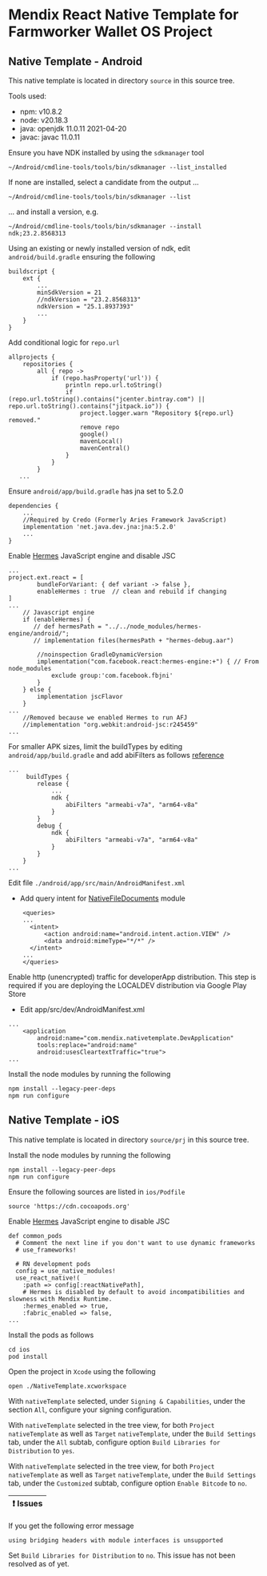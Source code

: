 # Mendix React Native Template for Farmworker Wallet OS Project

## Native Template - Android

This native template is located in directory `source` in this source tree.

Tools used:

* npm: v10.8.2
* node: v20.18.3
* java: openjdk 11.0.11 2021-04-20
* javac: javac 11.0.11

Ensure you have NDK installed by using the `sdkmanager` tool

```
~/Android/cmdline-tools/tools/bin/sdkmanager --list_installed
```

If none are installed, select a candidate from the output ...

```
~/Android/cmdline-tools/tools/bin/sdkmanager --list
```

... and install a version, e.g.

```
~/Android/cmdline-tools/tools/bin/sdkmanager --install ndk;23.2.8568313
```

Using an existing or newly installed version of ndk, edit `android/build.gradle` ensuring the following

```
buildscript {
    ext {
        ...
        minSdkVersion = 21
	    //ndkVersion = "23.2.8568313"
        ndkVersion = "25.1.8937393"
        ...
    }
}
```

Add conditional logic for `repo.url`

```
allprojects {
    repositories {
        all { repo ->
            if (repo.hasProperty('url')) {
                println repo.url.toString()
                if (repo.url.toString().contains("jcenter.bintray.com") || repo.url.toString().contains("jitpack.io")) {
                    project.logger.warn "Repository ${repo.url} removed."
                    remove repo
                    google()
                    mavenLocal()
                    mavenCentral()
                }
            }
        }
   ...

```

Ensure `android/app/build.gradle` has jna set to 5.2.0

```
dependencies {
    ...
    //Required by Credo (Formerly Aries Framework JavaScript)
    implementation 'net.java.dev.jna:jna:5.2.0'
    ...
}
```

Enable [Hermes](https://reactnative.dev/docs/0.70/hermes#android) JavaScript engine and disable JSC
```
...
project.ext.react = [
        bundleForVariant: { def variant -> false },
        enableHermes : true  // clean and rebuild if changing
]
...
    // Javascript engine
    if (enableHermes) {
       // def hermesPath = "../../node_modules/hermes-engine/android/";
       // implementation files(hermesPath + "hermes-debug.aar")

        //noinspection GradleDynamicVersion
        implementation("com.facebook.react:hermes-engine:+") { // From node_modules
            exclude group:'com.facebook.fbjni'
        }
    } else {
        implementation jscFlavor
    }
...
    //Removed because we enabled Hermes to run AFJ
    //implementation "org.webkit:android-jsc:r245459"
...
```

For smaller APK sizes, limit the buildTypes by editing `android/app/build.gradle` and add abiFilters as follows [reference](https://developer.android.com/ndk/guides/abis)

```
...
     buildTypes {
        release {
            ...
            ndk {
                abiFilters "armeabi-v7a", "arm64-v8a"
            }
        }
        debug {
            ndk {
                abiFilters "armeabi-v7a", "arm64-v8a"
            }
        }
    }
...
```

Edit file `./android/app/src/main/AndroidManifest.xml`
* Add query intent for [NativeFileDocuments](https://marketplace.mendix.com/link/component/114252) module
```
    <queries>
    ...
      <intent>
          <action android:name="android.intent.action.VIEW" />
          <data android:mimeType="*/*" />
      </intent>
    ...
    </queries>
```

Enable http (unencrypted) traffic for developerApp distribution. This step is required if you are deploying the LOCALDEV distribution via Google Play Store
* Edit app/src/dev/AndroidManifest.xml
```
...
    <application
        android:name="com.mendix.nativetemplate.DevApplication"
        tools:replace="android:name"
        android:usesCleartextTraffic="true">
...        

```

Install the node modules by running the following

```
npm install --legacy-peer-deps
npm run configure
```

## Native Template - iOS

This native template is located in directory `source/prj` in this source tree.

Install the node modules by running the following

```
npm install --legacy-peer-deps
npm run configure
```

Ensure the following sources are listed in `ios/Podfile`

```
source 'https://cdn.cocoapods.org'
```

Enable [Hermes](https://reactnative.dev/docs/0.70/hermes#ios) JavaScript engine to disable JSC
```
def common_pods
  # Comment the next line if you don't want to use dynamic frameworks
  # use_frameworks!

  # RN development pods
  config = use_native_modules!
  use_react_native!(
    :path => config[:reactNativePath],
    # Hermes is disabled by default to avoid incompatibilities and slowness with Mendix Runtime.
    :hermes_enabled => true,
    :fabric_enabled => false,
...
```

Install the pods as follows

```
cd ios
pod install
```

Open the project in `Xcode` using the following

```
open ./NativeTemplate.xcworkspace
```

With `nativeTemplate` selected, under `Signing & Capabilities`, under the section `All`, configure your signing configuration.

With `nativeTemplate` selected in the tree view, for both `Project` `nativeTemplate` as well as `Target` `nativeTemplate`, under the `Build Settings` tab, under the `All` subtab, configure option `Build Libraries for Distribution` to `yes`.

With `nativeTemplate` selected in the tree view, for both `Project` `nativeTemplate` as well as `Target` `nativeTemplate`, under the `Build Settings` tab, under the `Customized` subtab, configure option `Enable Bitcode` to `no`.

| :exclamation:  Issues   |
|-------------------------|

If you get the following error message

```
using bridging headers with module interfaces is unsupported
```

Set `Build Libraries for Distribution` to `no`. This issue has not been resolved as of yet.
